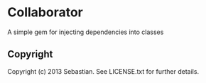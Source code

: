 Collaborator
==========

A simple gem for injecting dependencies into classes

Copyright
----------

Copyright (c) 2013 Sebastian. See LICENSE.txt for
further details.

